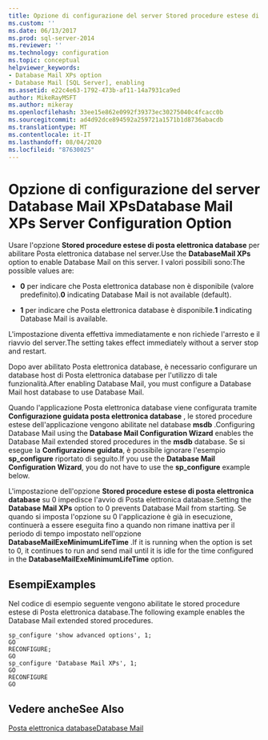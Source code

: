 ```yaml
---
title: Opzione di configurazione del server Stored procedure estese di posta elettronica database | Microsoft Docs
ms.custom: ''
ms.date: 06/13/2017
ms.prod: sql-server-2014
ms.reviewer: ''
ms.technology: configuration
ms.topic: conceptual
helpviewer_keywords:
- Database Mail XPs option
- Database Mail [SQL Server], enabling
ms.assetid: e22c4e63-1792-473b-af11-14a7931ca9ed
author: MikeRayMSFT
ms.author: mikeray
ms.openlocfilehash: 33ee15e862e0992f39373ec30275040c4fcacc0b
ms.sourcegitcommit: ad4d92dce894592a259721a1571b1d8736abacdb
ms.translationtype: MT
ms.contentlocale: it-IT
ms.lasthandoff: 08/04/2020
ms.locfileid: "87630025"
---
```

# <a name="database-mail-xps-server-configuration-option"></a><span data-ttu-id="36131-102">Opzione di configurazione del server Database Mail XPs</span><span class="sxs-lookup"><span data-stu-id="36131-102">Database Mail XPs Server Configuration Option</span></span>
  <span data-ttu-id="36131-103">Usare l'opzione **Stored procedure estese di posta elettronica database** per abilitare Posta elettronica database nel server.</span><span class="sxs-lookup"><span data-stu-id="36131-103">Use the **DatabaseMail XPs** option to enable Database Mail on this server.</span></span> <span data-ttu-id="36131-104">I valori possibili sono:</span><span class="sxs-lookup"><span data-stu-id="36131-104">The possible values are:</span></span>  
  
-   <span data-ttu-id="36131-105">**0** per indicare che Posta elettronica database non è disponibile (valore predefinito).</span><span class="sxs-lookup"><span data-stu-id="36131-105">**0** indicating Database Mail is not available (default).</span></span>  
  
-   <span data-ttu-id="36131-106">**1** per indicare che Posta elettronica database è disponibile.</span><span class="sxs-lookup"><span data-stu-id="36131-106">**1** indicating Database Mail is available.</span></span>  
  
 <span data-ttu-id="36131-107">L'impostazione diventa effettiva immediatamente e non richiede l'arresto e il riavvio del server.</span><span class="sxs-lookup"><span data-stu-id="36131-107">The setting takes effect immediately without a server stop and restart.</span></span>  
  
 <span data-ttu-id="36131-108">Dopo aver abilitato Posta elettronica database, è necessario configurare un database host di Posta elettronica database per l'utilizzo di tale funzionalità.</span><span class="sxs-lookup"><span data-stu-id="36131-108">After enabling Database Mail, you must configure a Database Mail host database to use Database Mail.</span></span>  
  
 <span data-ttu-id="36131-109">Quando l'applicazione Posta elettronica database viene configurata tramite **Configurazione guidata posta elettronica database** , le stored procedure estese dell'applicazione vengono abilitate nel database **msdb** .</span><span class="sxs-lookup"><span data-stu-id="36131-109">Configuring Database Mail using the **Database Mail Configuration Wizard** enables the Database Mail extended stored procedures in the **msdb** database.</span></span> <span data-ttu-id="36131-110">Se si esegue la **Configurazione guidata**, è possibile ignorare l'esempio **sp_configure** riportato di seguito.</span><span class="sxs-lookup"><span data-stu-id="36131-110">If you use the **Database Mail Configuration Wizard**, you do not have to use the **sp_configure** example below.</span></span>  
  
 <span data-ttu-id="36131-111">L'impostazione dell'opzione **Stored procedure estese di posta elettronica database** su 0 impedisce l'avvio di Posta elettronica database.</span><span class="sxs-lookup"><span data-stu-id="36131-111">Setting the **Database Mail XPs** option to 0 prevents Database Mail from starting.</span></span> <span data-ttu-id="36131-112">Se quando si imposta l'opzione su 0 l'applicazione è già in esecuzione, continuerà a essere eseguita fino a quando non rimane inattiva per il periodo di tempo impostato nell'opzione **DatabaseMailExeMinimumLifeTime** .</span><span class="sxs-lookup"><span data-stu-id="36131-112">If it is running when the option is set to 0, it continues to run and send mail until it is idle for the time configured in the **DatabaseMailExeMinimumLifeTime** option.</span></span>  
  
## <a name="examples"></a><span data-ttu-id="36131-113">Esempi</span><span class="sxs-lookup"><span data-stu-id="36131-113">Examples</span></span>  
 <span data-ttu-id="36131-114">Nel codice di esempio seguente vengono abilitate le stored procedure estese di Posta elettronica database.</span><span class="sxs-lookup"><span data-stu-id="36131-114">The following example enables the Database Mail extended stored procedures.</span></span>  
  
```  
sp_configure 'show advanced options', 1;  
GO  
RECONFIGURE;  
GO  
sp_configure 'Database Mail XPs', 1;  
GO  
RECONFIGURE  
GO  
```  
  
## <a name="see-also"></a><span data-ttu-id="36131-115">Vedere anche</span><span class="sxs-lookup"><span data-stu-id="36131-115">See Also</span></span>  
 [<span data-ttu-id="36131-116">Posta elettronica database</span><span class="sxs-lookup"><span data-stu-id="36131-116">Database Mail</span></span>](../../relational-databases/database-mail/database-mail.md)  
  
  
